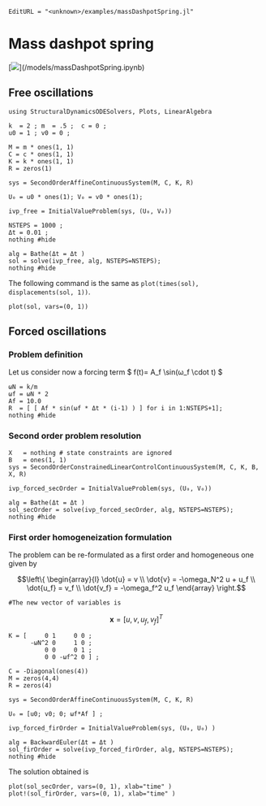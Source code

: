```@meta
EditURL = "<unknown>/examples/massDashpotSpring.jl"
```

# Mass dashpot spring

[![](https://img.shields.io/badge/show-nbviewer-579ACA.svg)](<unknown>/models/massDashpotSpring.ipynb)

## Free oscillations

```@example massDashpotSpring
using StructuralDynamicsODESolvers, Plots, LinearAlgebra

k  = 2 ; m  = .5 ;  c = 0 ;
u0 = 1 ; v0 = 0 ;

M = m * ones(1, 1)
C = c * ones(1, 1)
K = k * ones(1, 1)
R = zeros(1)

sys = SecondOrderAffineContinuousSystem(M, C, K, R)

U₀ = u0 * ones(1); V₀ = v0 * ones(1);

ivp_free = InitialValueProblem(sys, (U₀, V₀))

NSTEPS = 1000 ;
Δt = 0.01 ;
nothing #hide
```

```@example massDashpotSpring
alg = Bathe(Δt = Δt )
sol = solve(ivp_free, alg, NSTEPS=NSTEPS);
nothing #hide
```

The following command is the same as `plot(times(sol), displacements(sol, 1))`.

```@example massDashpotSpring
plot(sol, vars=(0, 1))
```

## Forced oscillations

### Problem definition
Let us consider now a forcing term $ f(t)= A_f \sin(ω_f \cdot t) $

```@example massDashpotSpring
ωN = k/m
ωf = ωN * 2
Af = 10.0
R  = [ [ Af * sin(ωf * Δt * (i-1) ) ] for i in 1:NSTEPS+1];
nothing #hide
```

### Second order problem resolution

```@example massDashpotSpring
X   = nothing # state constraints are ignored
B   = ones(1, 1)
sys = SecondOrderConstrainedLinearControlContinuousSystem(M, C, K, B, X, R)

ivp_forced_secOrder = InitialValueProblem(sys, (U₀, V₀))

alg = Bathe(Δt = Δt )
sol_secOrder = solve(ivp_forced_secOrder, alg, NSTEPS=NSTEPS);
nothing #hide
```

### First order homogeneization formulation
The problem can be re-formulated as a first order and homogeneous one given by


```math
\left\{
\begin{array}{l}
\dot{u} = v \\
\dot{v} = -\omega_N^2 u + u_f \\
\dot{u_f} = v_f \\
\dot{v_f} = -\omega_f^2 u_f
\end{array}
\right.
```

```@example massDashpotSpring
#The new vector of variables is
```

```math
\textbf{x} = [ u, v, u_f, v_f ]^T
```

```@example massDashpotSpring
K = [     0 1     0 0 ;
      -ωN^2 0     1 0 ;
          0 0     0 1 ;
          0 0 -ωf^2 0 ] ;

C = -Diagonal(ones(4))
M = zeros(4,4)
R = zeros(4)

sys = SecondOrderAffineContinuousSystem(M, C, K, R)

U₀ = [u0; v0; 0; ωf*Af ] ;

ivp_forced_firOrder = InitialValueProblem(sys, (U₀, U₀) )

alg = BackwardEuler(Δt = Δt )
sol_firOrder = solve(ivp_forced_firOrder, alg, NSTEPS=NSTEPS);
nothing #hide
```

The solution obtained is

```@example massDashpotSpring
plot(sol_secOrder, vars=(0, 1), xlab="time" )
plot!(sol_firOrder, vars=(0, 1), xlab="time" )
```

